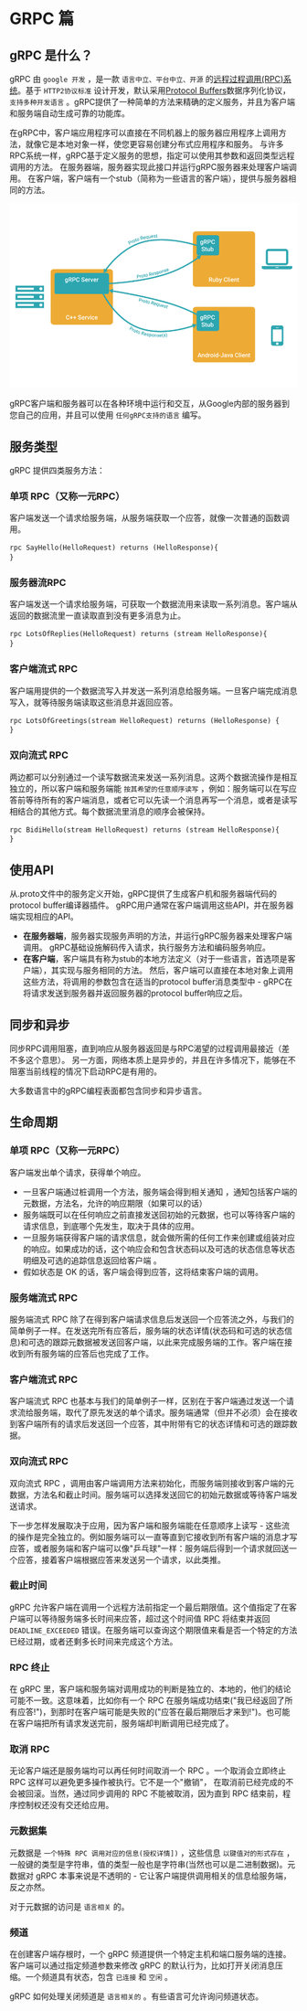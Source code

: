 # GRPC 篇

## gRPC 是什么？

gRPC 由 `google 开发` ，是一款 `语言中立、平台中立、开源` 的[远程过程调用(RPC)系统](RPC.md)。基于 `HTTP2协议标准` 设计开发，默认采用[Protocol Buffers](https://developers.google.com/protocol-buffers/)数据序列化协议， `支持多种开发语言` 。gRPC提供了一种简单的方法来精确的定义服务，并且为客户端和服务端自动生成可靠的功能库。

在gRPC中，客户端应用程序可以直接在不同机器上的服务器应用程序上调用方法，就像它是本地对象一样，使您更容易创建分布式应用程序和服务。 与许多RPC系统一样，gRPC基于定义服务的思想，指定可以使用其参数和返回类型远程调用的方法。 在服务器端，服务器实现此接口并运行gRPC服务器来处理客户端调用。 在客户端，客户端有一个stub（简称为一些语言的客户端），提供与服务器相同的方法。

![GRPC原理图](assets/images/GRPC原理图.png)

gRPC客户端和服务器可以在各种环境中运行和交互，从Google内部的服务器到您自己的应用，并且可以使用 `任何gRPC支持的语言` 编写。

## 服务类型

gRPC 提供四类服务方法：

### 单项 RPC（又称一元RPC）

客户端发送一个请求给服务端，从服务端获取一个应答，就像一次普通的函数调用。

``` protobuf
rpc SayHello(HelloRequest) returns (HelloResponse){
}
```

### 服务器流RPC

客户端发送一个请求给服务端，可获取一个数据流用来读取一系列消息。客户端从返回的数据流里一直读取直到没有更多消息为止。

``` protobuf
rpc LotsOfReplies(HelloRequest) returns (stream HelloResponse){
}
```

### 客户端流式 RPC

客户端用提供的一个数据流写入并发送一系列消息给服务端。一旦客户端完成消息写入，就等待服务端读取这些消息并返回应答。

``` protobuf
rpc LotsOfGreetings(stream HelloRequest) returns (HelloResponse) {
}
```

### 双向流式 RPC

两边都可以分别通过一个读写数据流来发送一系列消息。这两个数据流操作是相互独立的，所以客户端和服务端能 `按其希望的任意顺序读写` ，例如：服务端可以在写应答前等待所有的客户端消息，或者它可以先读一个消息再写一个消息，或者是读写相结合的其他方式。每个数据流里消息的顺序会被保持。

``` protobuf
rpc BidiHello(stream HelloRequest) returns (stream HelloResponse){
}
```

## 使用API

从.proto文件中的服务定义开始，gRPC提供了生成客户机和服务器端代码的protocol buffer编译器插件。 gRPC用户通常在客户端调用这些API，并在服务器端实现相应的API。

* **在服务器端**，服务器实现服务声明的方法，并运行gRPC服务器来处理客户端调用。 gRPC基础设施解码传入请求，执行服务方法和编码服务响应。
* **在客户端**，客户端具有称为stub的本地方法定义（对于一些语言，首选项是客户端），其实现与服务相同的方法。 然后，客户端可以直接在本地对象上调用这些方法，将调用的参数包含在适当的protocol buffer消息类型中 - gRPC在将请求发送到服务器并返回服务器的protocol buffer响应之后。

## 同步和异步

同步RPC调用阻塞，直到响应从服务器返回是与RPC渴望的过程调用最接近（差不多这个意思）。 另一方面，网络本质上是异步的，并且在许多情况下，能够在不阻塞当前线程的情况下启动RPC是有用的。

大多数语言中的gRPC编程表面都包含同步和异步语言。

## 生命周期

### 单项 RPC（又称一元RPC）

客户端发出单个请求，获得单个响应。

* 一旦客户端通过桩调用一个方法，服务端会得到相关通知 ，通知包括客户端的元数据，方法名，允许的响应期限（如果可以的话）
* 服务端既可以在任何响应之前直接发送回初始的元数据，也可以等待客户端的请求信息，到底哪个先发生，取决于具体的应用。
* 一旦服务端获得客户端的请求信息，就会做所需的任何工作来创建或组装对应的响应。如果成功的话，这个响应会和包含状态码以及可选的状态信息等状态明细及可选的追踪信息返回给客户端 。
* 假如状态是 OK 的话，客户端会得到应答，这将结束客户端的调用。

### 服务端流式 RPC

服务端流式 RPC 除了在得到客户端请求信息后发送回一个应答流之外，与我们的简单例子一样。在发送完所有应答后，服务端的状态详情(状态码和可选的状态信息)和可选的跟踪元数据被发送回客户端，以此来完成服务端的工作。客户端在接收到所有服务端的应答后也完成了工作。

### 客户端流式 RPC

客户端流式 RPC 也基本与我们的简单例子一样，区别在于客户端通过发送一个请求流给服务端，取代了原先发送的单个请求。服务端通常（但并不必须）会在接收到客户端所有的请求后发送回一个应答，其中附带有它的状态详情和可选的跟踪数据。

### 双向流式 RPC

双向流式 RPC ，调用由客户端调用方法来初始化，而服务端则接收到客户端的元数据，方法名和截止时间。服务端可以选择发送回它的初始元数据或等待客户端发送请求。

下一步怎样发展取决于应用，因为客户端和服务端能在任意顺序上读写 - 这些流的操作是完全独立的。例如服务端可以一直等直到它接收到所有客户端的消息才写应答，或者服务端和客户端可以像"乒乓球"一样：服务端后得到一个请求就回送一个应答，接着客户端根据应答来发送另一个请求，以此类推。

### 截止时间

gRPC 允许客户端在调用一个远程方法前指定一个最后期限值。这个值指定了在客户端可以等待服务端多长时间来应答，超过这个时间值 RPC 将结束并返回 `DEADLINE_EXCEEDED` 错误。在服务端可以查询这个期限值来看是否一个特定的方法已经过期，或者还剩多长时间来完成这个方法。

### RPC 终止

在 gRPC 里，客户端和服务端对调用成功的判断是独立的、本地的，他们的结论可能不一致。这意味着，比如你有一个 RPC 在服务端成功结束("我已经返回了所有应答!")，到那时在客户端可能是失败的("应答在最后期限后才来到!")。也可能在客户端把所有请求发送完前，服务端却判断调用已经完成了。

### 取消 RPC

无论客户端还是服务端均可以再任何时间取消一个 RPC 。一个取消会立即终止 RPC 这样可以避免更多操作被执行。它不是一个"撤销"， 在取消前已经完成的不会被回滚。当然，通过同步调用的 RPC 不能被取消，因为直到 RPC 结束前，程序控制权还没有交还给应用。

### 元数据集

元数据是 `一个特殊 RPC 调用对应的信息(授权详情])` ，这些信息 `以键值对的形式存在` ，一般键的类型是字符串，值的类型一般也是字符串(当然也可以是二进制数据)。元数据对 gRPC 本事来说是不透明的 - 它让客户端提供调用相关的信息给服务端，反之亦然。

对于元数据的访问是 `语言相关` 的。

### 频道

在创建客户端存根时，一个 gRPC 频道提供一个特定主机和端口服务端的连接。客户端可以通过指定频道参数来修改 gRPC 的默认行为，比如打开关闭消息压缩。一个频道具有状态，包含 `已连接` 和 `空闲` 。

gRPC 如何处理关闭频道是 `语言相关的` 。有些语言可允许询问频道状态。
